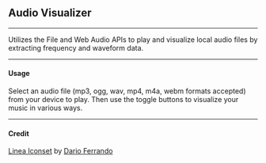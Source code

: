 ## Audio Visualizer
***
Utilizes the File and Web Audio APIs to play and visualize local audio files by extracting frequency and waveform data. 
***
#### Usage
Select an audio file (mp3, ogg, wav, mp4, m4a, webm formats accepted) from your device to play. Then use the toggle buttons to visualize your music in various ways.
***
#### Credit
[Linea Iconset](http://linea.io/) by [Dario Ferrando](ferrando_dario@hotmail.it)

